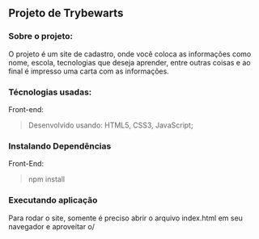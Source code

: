 ## Projeto de Trybewarts

### Sobre o projeto:

O projeto é um site de cadastro, onde você coloca as informações como nome, escola, tecnologias que deseja aprender, entre outras coisas e ao final é impresso uma carta com as informações.

### Técnologias usadas:

Front-end:

>Desenvolvido usando: HTML5, CSS3, JavaScript;

### Instalando Dependências

Front-End:

>npm install

### Executando aplicação

Para rodar o site, somente é preciso abrir o arquivo index.html em seu navegador e aproveitar o/
